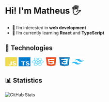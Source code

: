 # Hi! I'm Matheus 🖐️

- 👀 I’m interested in **web development**
- 🌱 I’m currently learning **React** and **TypeScript**

## 🤖 Technologies

<p>
  <img alt="JavaScript" src="https://raw.githubusercontent.com/devicons/devicon/master/icons/javascript/javascript-plain.svg" width="40" height="30" />
  <img alt="TypeScript" src="https://raw.githubusercontent.com/devicons/devicon/master/icons/typescript/typescript-plain.svg" width="40" height="30" />
  <img alt="React" src="https://raw.githubusercontent.com/devicons/devicon/master/icons/react/react-original.svg" width="40" height="30" />
  <img alt="HTML5" src="https://raw.githubusercontent.com/devicons/devicon/master/icons/html5/html5-original.svg" width="40" height="30" />
  <img alt="CSS3" src="https://raw.githubusercontent.com/devicons/devicon/master/icons/css3/css3-original.svg" width="40" height="30" />
  <img alt="Tailwind CSS" src="https://raw.githubusercontent.com/devicons/devicon/master/icons/tailwindcss/tailwindcss-original.svg" width="40" height="30" />
</p>

## 📊 Statistics

<img 
  alt="GitHub Stats" 
  height="200" 
  src="https://github-readme-stats.vercel.app/api/top-langs/?username=MatheusMedeiros-Dev&theme=tokyonight&layout=donut&custom_title=Technologies&langs_count=9" 
/>
